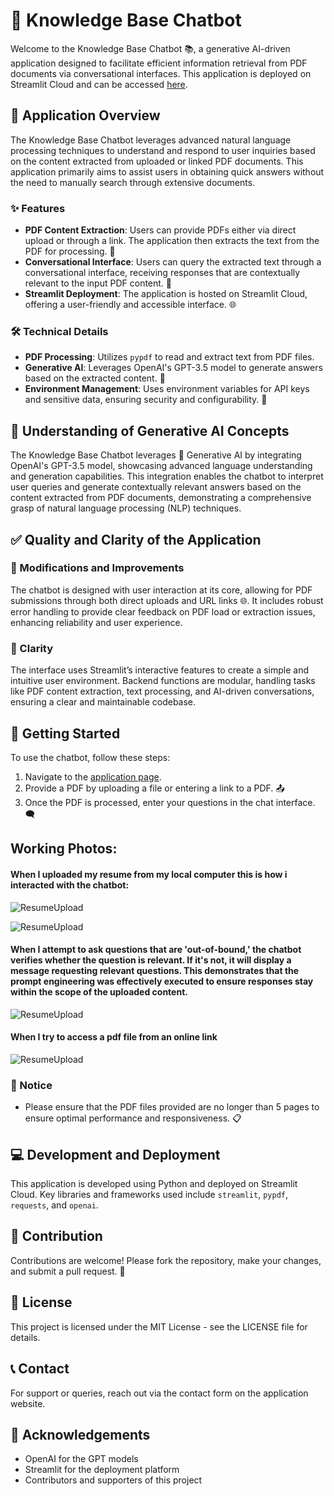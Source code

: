 # 🤖 Knowledge Base Chatbot

Welcome to the Knowledge Base Chatbot 📚, a generative AI-driven application designed to facilitate efficient information retrieval from PDF documents via conversational interfaces. This application is deployed on Streamlit Cloud and can be accessed [here](https://personalchatbotgit-swtxqf6emsroewvi3ugdfx.streamlit.app).

## 🌟 Application Overview

The Knowledge Base Chatbot leverages advanced natural language processing techniques to understand and respond to user inquiries based on the content extracted from uploaded or linked PDF documents. This application primarily aims to assist users in obtaining quick answers without the need to manually search through extensive documents.

### ✨ Features

- **PDF Content Extraction**: Users can provide PDFs either via direct upload or through a link. The application then extracts the text from the PDF for processing. 📄
- **Conversational Interface**: Users can query the extracted text through a conversational interface, receiving responses that are contextually relevant to the input PDF content. 💬
- **Streamlit Deployment**: The application is hosted on Streamlit Cloud, offering a user-friendly and accessible interface. 🌐

### 🛠 Technical Details

- **PDF Processing**: Utilizes `pypdf` to read and extract text from PDF files.
- **Generative AI**: Leverages OpenAI's GPT-3.5 model to generate answers based on the extracted content. 🧠
- **Environment Management**: Uses environment variables for API keys and sensitive data, ensuring security and configurability. 🔐

## 🧠 Understanding of Generative AI Concepts

The Knowledge Base Chatbot leverages 🤖 Generative AI by integrating OpenAI's GPT-3.5 model, showcasing advanced language understanding and generation capabilities. This integration enables the chatbot to interpret user queries and generate contextually relevant answers based on the content extracted from PDF documents, demonstrating a comprehensive grasp of natural language processing (NLP) techniques.

## ✅ Quality and Clarity of the Application

### 🚀 Modifications and Improvements
The chatbot is designed with user interaction at its core, allowing for PDF submissions through both direct uploads and URL links 🌐. It includes robust error handling to provide clear feedback on PDF load or extraction issues, enhancing reliability and user experience.

### 📝 Clarity
The interface uses Streamlit’s interactive features to create a simple and intuitive user environment. Backend functions are modular, handling tasks like PDF content extraction, text processing, and AI-driven conversations, ensuring a clear and maintainable codebase.

## 🚀 Getting Started

To use the chatbot, follow these steps:
1. Navigate to the [application page](https://personalchatbotgit-swtxqf6emsroewvi3ugdfx.streamlit.app).
2. Provide a PDF by uploading a file or entering a link to a PDF. 📤
3. Once the PDF is processed, enter your questions in the chat interface. 🗨️

## Working Photos:

#### When I uploaded my resume from my local computer this is how i interacted with the chatbot:
![ResumeUpload](/Images/1.png)


![ResumeUpload](/Images/2.png)

#### When I attempt to ask questions that are 'out-of-bound,' the chatbot verifies whether the question is relevant. If it's not, it will display a message requesting relevant questions. This demonstrates that the prompt engineering was effectively executed to ensure responses stay within the scope of the uploaded content.

![ResumeUpload](/Images/3.png)

#### When I try to access a pdf file from an online link

![ResumeUpload](/Images/4.png)





### 🚨 Notice

- Please ensure that the PDF files provided are no longer than 5 pages to ensure optimal performance and responsiveness. 📋

## 💻 Development and Deployment

This application is developed using Python and deployed on Streamlit Cloud. Key libraries and frameworks used include `streamlit`, `pypdf`, `requests`, and `openai`.

## 🤝 Contribution

Contributions are welcome! Please fork the repository, make your changes, and submit a pull request. 🔄

## 📜 License

This project is licensed under the MIT License - see the LICENSE file for details.

## 📞 Contact

For support or queries, reach out via the contact form on the application website.

## 🎉 Acknowledgements

- OpenAI for the GPT models
- Streamlit for the deployment platform
- Contributors and supporters of this project
